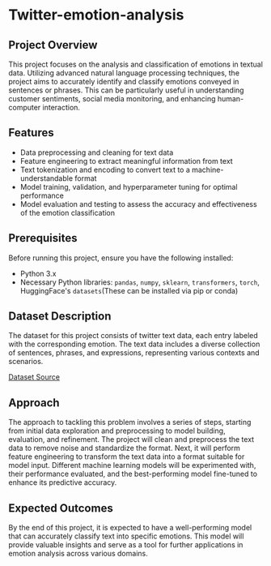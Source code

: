# Twitter-emotion-analysis

## Project Overview
This project focuses on the analysis and classification of emotions in textual data. Utilizing advanced natural language processing techniques, the project aims to accurately identify and classify emotions conveyed in sentences or phrases. This can be particularly useful in understanding customer sentiments, social media monitoring, and enhancing human-computer interaction.

## Features
- Data preprocessing and cleaning for text data
- Feature engineering to extract meaningful information from text
- Text tokenization and encoding to convert text to a machine-understandable format
- Model training, validation, and hyperparameter tuning for optimal performance
- Model evaluation and testing to assess the accuracy and effectiveness of the emotion classification

## Prerequisites
Before running this project, ensure you have the following installed:
- Python 3.x
- Necessary Python libraries: `pandas`, `numpy`, `sklearn`, `transformers`, `torch`, HuggingFace's `datasets`(These can be installed via pip or conda)

## Dataset Description
The dataset for this project consists of twitter text data, each entry labeled with the corresponding emotion. The text data includes a diverse collection of sentences, phrases, and expressions, representing various contexts and scenarios.

[Dataset Source](https://www.kaggle.com/datasets/parulpandey/emotion-dataset)

## Approach
The approach to tackling this problem involves a series of steps, starting from initial data exploration and preprocessing to model building, evaluation, and refinement. The project will clean and preprocess the text data to remove noise and standardize the format. Next, it will perform feature engineering to transform the text data into a format suitable for model input. Different machine learning models will be experimented with, their performance evaluated, and the best-performing model fine-tuned to enhance its predictive accuracy.

## Expected Outcomes
By the end of this project, it is expected to have a well-performing model that can accurately classify text into specific emotions. This model will provide valuable insights and serve as a tool for further applications in emotion analysis across various domains.